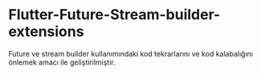 # Flutter-Future-Stream-builder-extensions
Future ve stream builder kullanımındaki kod tekrarlarını ve kod kalabalığını önlemek amacı ile geliştirilmiştir. 
